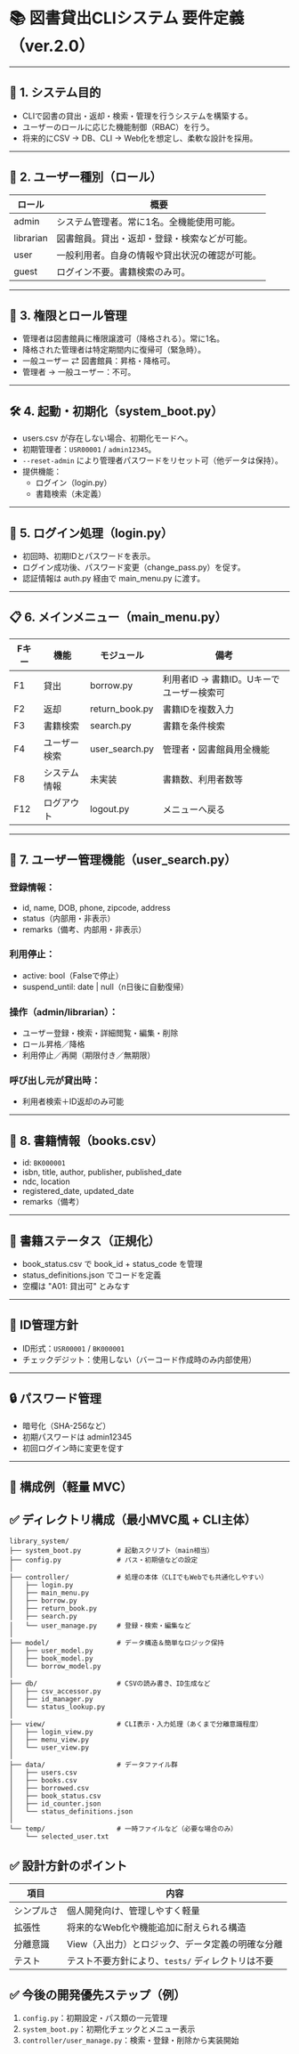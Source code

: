 
# 📚 図書貸出CLIシステム 要件定義（ver.2.0）

---

## 🧭 1. システム目的

- CLIで図書の貸出・返却・検索・管理を行うシステムを構築する。
- ユーザーのロールに応じた機能制御（RBAC）を行う。
- 将来的にCSV → DB、CLI → Web化を想定し、柔軟な設計を採用。

---

## 👥 2. ユーザー種別（ロール）

| ロール | 概要 |
|--------|------|
| admin | システム管理者。常に1名。全機能使用可能。 |
| librarian | 図書館員。貸出・返却・登録・検索などが可能。 |
| user | 一般利用者。自身の情報や貸出状況の確認が可能。 |
| guest | ログイン不要。書籍検索のみ可。 |

---

## 🔐 3. 権限とロール管理

- 管理者は図書館員に権限譲渡可（降格される）。常に1名。
- 降格された管理者は特定期間内に復帰可（緊急時）。
- 一般ユーザー ⇄ 図書館員：昇格・降格可。
- 管理者 → 一般ユーザー：不可。

---

## 🛠️ 4. 起動・初期化（system_boot.py）

- users.csv が存在しない場合、初期化モードへ。
- 初期管理者：`USR00001` / `admin12345`。
- `--reset-admin` により管理者パスワードをリセット可（他データは保持）。
- 提供機能：
  - ログイン（login.py）
  - 書籍検索（未定義）

---

## 🔐 5. ログイン処理（login.py）

- 初回時、初期IDとパスワードを表示。
- ログイン成功後、パスワード変更（change_pass.py）を促す。
- 認証情報は auth.py 経由で main_menu.py に渡す。

---

## 📋 6. メインメニュー（main_menu.py）

| Fキー | 機能 | モジュール | 備考 |
|-------|------|------------|------|
| F1 | 貸出 | borrow.py | 利用者ID → 書籍ID。Uキーでユーザー検索可 |
| F2 | 返却 | return_book.py | 書籍IDを複数入力 |
| F3 | 書籍検索 | search.py | 書籍を条件検索 |
| F4 | ユーザー検索 | user_search.py | 管理者・図書館員用全機能 |
| F8 | システム情報 | 未実装 | 書籍数、利用者数等 |
| F12 | ログアウト | logout.py | メニューへ戻る |

---

## 👤 7. ユーザー管理機能（user_search.py）

### 登録情報：
- id, name, DOB, phone, zipcode, address
- status（内部用・非表示）
- remarks（備考、内部用・非表示）

### 利用停止：
- active: bool（Falseで停止）
- suspend_until: date | null（n日後に自動復帰）

### 操作（admin/librarian）：
- ユーザー登録・検索・詳細閲覧・編集・削除
- ロール昇格／降格
- 利用停止／再開（期限付き／無期限）

### 呼び出し元が貸出時：
- 利用者検索＋ID返却のみ可能

---

## 📕 8. 書籍情報（books.csv）

- id: `BK000001`
- isbn, title, author, publisher, published_date
- ndc, location
- registered_date, updated_date
- remarks（備考）

---

## 📁 書籍ステータス（正規化）

- book_status.csv で book_id + status_code を管理
- status_definitions.json でコードを定義
- 空欄は "A01: 貸出可" とみなす

---

## 🔢 ID管理方針

- ID形式：`USR00001` / `BK000001`
- チェックデジット：使用しない（バーコード作成時のみ内部使用）

---

## 🔒 パスワード管理

- 暗号化（SHA-256など）
- 初期パスワードは admin12345
- 初回ログイン時に変更を促す

---

## 📁 構成例（軽量 MVC）
## ✅ ディレクトリ構成（最小MVC風 + CLI主体）

```
library_system/
├── system_boot.py         # 起動スクリプト（main相当）
├── config.py              # パス・初期値などの設定
│
├── controller/            # 処理の本体（CLIでもWebでも共通化しやすい）
│   ├── login.py
│   ├── main_menu.py
│   ├── borrow.py
│   ├── return_book.py
│   ├── search.py
│   └── user_manage.py     # 登録・検索・編集など
│
├── model/                 # データ構造＆簡単なロジック保持
│   ├── user_model.py
│   ├── book_model.py
│   └── borrow_model.py
│
├── db/                    # CSVの読み書き、ID生成など
│   ├── csv_accessor.py
│   ├── id_manager.py
│   └── status_lookup.py
│
├── view/                  # CLI表示・入力処理（あくまで分離意識程度）
│   ├── login_view.py
│   ├── menu_view.py
│   └── user_view.py
│
├── data/                  # データファイル群
│   ├── users.csv
│   ├── books.csv
│   ├── borrowed.csv
│   ├── book_status.csv
│   ├── id_counter.json
│   └── status_definitions.json
│
└── temp/                  # 一時ファイルなど（必要な場合のみ）
    └── selected_user.txt
```

## ✅ 設計方針のポイント

| 項目 | 内容 |
|------|------|
| シンプルさ | 個人開発向け、管理しやすく軽量 |
| 拡張性 | 将来的なWeb化や機能追加に耐えられる構造 |
| 分離意識 | View（入出力）とロジック、データ定義の明確な分離 |
| テスト | テスト不要方針により、`tests/` ディレクトリは不要 |

## ✅ 今後の開発優先ステップ（例）

1. `config.py`：初期設定・パス類の一元管理
2. `system_boot.py`：初期化チェックとメニュー表示
3. `controller/user_manage.py`：検索・登録・削除から実装開始

